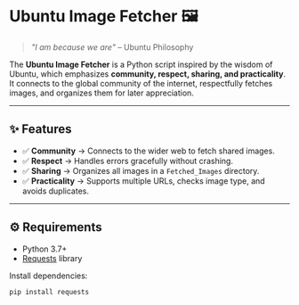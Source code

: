 # Ubuntu Image Fetcher 🖼️

> *"I am because we are"* – Ubuntu Philosophy

The **Ubuntu Image Fetcher** is a Python script inspired by the wisdom of Ubuntu, which emphasizes **community, respect, sharing, and practicality**.  
It connects to the global community of the internet, respectfully fetches images, and organizes them for later appreciation.

---

## ✨ Features

- ✅ **Community** → Connects to the wider web to fetch shared images.  
- ✅ **Respect** → Handles errors gracefully without crashing.  
- ✅ **Sharing** → Organizes all images in a `Fetched_Images` directory.  
- ✅ **Practicality** → Supports multiple URLs, checks image type, and avoids duplicates.  

---

## ⚙️ Requirements

- Python 3.7+
- [Requests](https://pypi.org/project/requests/) library

Install dependencies:
```bash
pip install requests
